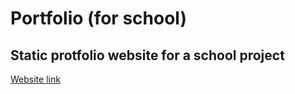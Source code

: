 # Portfolio (for school)

## Static protfolio website for a school project

[Website link](https://nanibyte.github.io/portfolio_school/)
